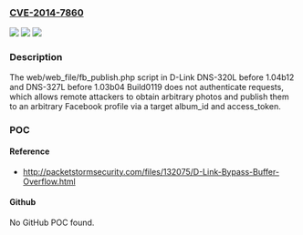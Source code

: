### [CVE-2014-7860](https://cve.mitre.org/cgi-bin/cvename.cgi?name=CVE-2014-7860)
![](https://img.shields.io/static/v1?label=Product&message=n%2Fa&color=blue)
![](https://img.shields.io/static/v1?label=Version&message=n%2Fa&color=blue)
![](https://img.shields.io/static/v1?label=Vulnerability&message=n%2Fa&color=brighgreen)

### Description

The web/web_file/fb_publish.php script in D-Link DNS-320L before 1.04b12 and DNS-327L before 1.03b04 Build0119 does not authenticate requests, which allows remote attackers to obtain arbitrary photos and publish them to an arbitrary Facebook profile via a target album_id and access_token.

### POC

#### Reference
- http://packetstormsecurity.com/files/132075/D-Link-Bypass-Buffer-Overflow.html

#### Github
No GitHub POC found.

